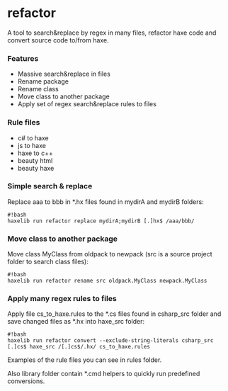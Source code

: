 # refactor #

A tool to search&replace by regex in many files, refactor haxe code and convert source code to/from haxe.

### Features ###

* Massive search&replace in files
* Rename package
* Rename class
* Move class to another package
* Apply set of regex search&replace rules to files

### Rule files ###

* c# to haxe
* js to haxe
* haxe to c++
* beauty html
* beauty haxe

### Simple search & replace ###
Replace aaa to bbb in *.hx files found in mydirA and mydirB folders:
```
#!bash
haxelib run refactor replace mydirA;mydirB [.]hx$ /aaa/bbb/
```
### Move class to another package ###
Move class MyClass from oldpack to newpack (src is a source project folder to search class files):
```
#!bash
haxelib run refactor rename src oldpack.MyClass newpack.MyClass
```
### Apply many regex rules to files ###
Apply file cs_to_haxe.rules to the \*.cs files found in csharp_src folder and save changed files as \*.hx into haxe_src folder:
```
#!bash
haxelib run refactor convert --exclude-string-literals csharp_src [.]cs$ haxe_src /[.]cs$/.hx/ cs_to_haxe.rules
```
Examples of the rule files you can see in rules folder.

Also library folder contain *.cmd helpers to quickly run predefined conversions.